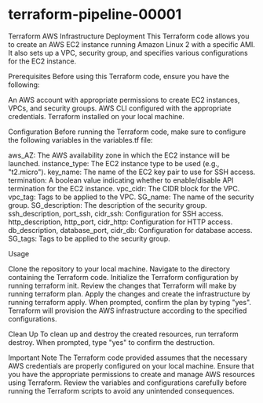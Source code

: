 # terraform-pipeline-00001

Terraform AWS Infrastructure Deployment
This Terraform code allows you to create an AWS EC2 instance running Amazon Linux 2 
with a specific AMI. It also sets up a VPC, security group, and specifies various 
configurations for the EC2 instance.

Prerequisites
Before using this Terraform code, ensure you have the following:

An AWS account with appropriate permissions to create EC2 instances, 
VPCs, and security groups.
AWS CLI configured with the appropriate credentials.
Terraform installed on your local machine.

Configuration
Before running the Terraform code, make sure to configure the following 
variables in the variables.tf file:

aws_AZ: The AWS availability zone in which the EC2 instance will be launched.
instance_type: The EC2 instance type to be used (e.g., "t2.micro").
key_name: The name of the EC2 key pair to use for SSH access.
termination: A boolean value indicating whether to enable/disable API 
termination for the EC2 instance.
vpc_cidr: The CIDR block for the VPC.
vpc_tag: Tags to be applied to the VPC.
SG_name: The name of the security group.
SG_description: The description of the security group.
ssh_description, port_ssh, cidr_ssh: Configuration for SSH access.
http_description, http_port, cidr_http: Configuration for HTTP access.
db_description, database_port, cidr_db: Configuration for database access.
SG_tags: Tags to be applied to the security group.

Usage

Clone the repository to your local machine.
Navigate to the directory containing the Terraform code.
Initialize the Terraform configuration by running terraform init.
Review the changes that Terraform will make by running terraform plan.
Apply the changes and create the infrastructure by running terraform apply.
When prompted, confirm the plan by typing "yes".
Terraform will provision the AWS infrastructure according to the specified configurations.

Clean Up
To clean up and destroy the created resources, run terraform destroy. When prompted, 
type "yes" to confirm the destruction.

Important Note
The Terraform code provided assumes that the necessary AWS credentials 
are properly configured on your local machine.
Ensure that you have the appropriate permissions to create and manage 
AWS resources using Terraform.
Review the variables and configurations carefully before running the 
Terraform scripts to avoid any unintended consequences.